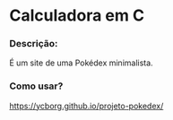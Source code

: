 # Calculadora em C

### Descrição:
É um site de uma Pokédex minimalista.

### Como usar?
https://ycborg.github.io/projeto-pokedex/